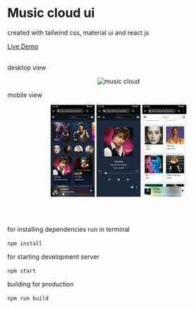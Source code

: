 # Music cloud ui

created with tailwind css, material ui and react js

[Live Demo](https://musiccloud.pythonanywhere.com/)

<br/>
desktop view
<p align="center">
<img src="./ScreenShot1.png" width="500" alt="music cloud">
</p>
mobile view
<p align="center">
<img src="./ScreenShot2.png" width="100" alt="music cloud">
<img src="./ScreenShot3.png" width="100" alt="music cloud">
<img src="./ScreenShot4.png" width="100" alt="music cloud">
</p>
<br/>
<br/>

for installing dependencies run in terminal

`npm install`

for starting development server

`npm start`

building for production

`npm run build`
